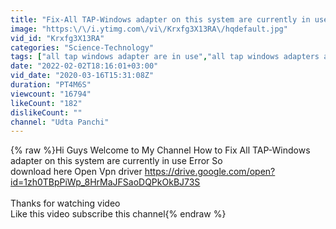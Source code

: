 ```yaml
---
title: "Fix-All TAP-Windows adapter on this system are currently in use."
image: "https:\/\/i.ytimg.com\/vi\/Krxfg3X13RA\/hqdefault.jpg"
vid_id: "Krxfg3X13RA"
categories: "Science-Technology"
tags: ["all tap windows adapter are in use","all tap windows adapters are currently in use nordvpn","openvpn tap driver not installing windows 10"]
date: "2022-02-02T18:16:01+03:00"
vid_date: "2020-03-16T15:31:08Z"
duration: "PT4M6S"
viewcount: "16794"
likeCount: "182"
dislikeCount: ""
channel: "Udta Panchi"
---
```

{% raw %}Hi Guys Welcome to My Channel How to Fix All TAP-Windows adapter on this system are currently in use Error So <br /> download here Open Vpn driver  <a rel="nofollow" target="blank" href="https://drive.google.com/open?id=1zh0TBpPiWp_8HrMaJFSaoDQPkOkBJ73S">https://drive.google.com/open?id=1zh0TBpPiWp_8HrMaJFSaoDQPkOkBJ73S</a> <br /><br />Thanks for watching video<br />Like this video subscribe this channel{% endraw %}

